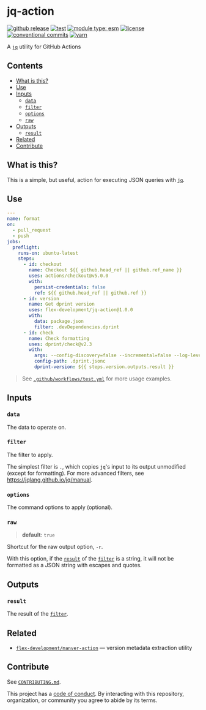 # jq-action

[![github release](https://img.shields.io/github/v/release/flex-development/jq-action.svg?include_prereleases\&sort=semver)](https://github.com/flex-development/jq-action/releases/latest)
[![test](https://github.com/flex-development/jq-action/actions/workflows/test.yml/badge.svg)](https://github.com/flex-development/jq-action/actions/workflows/test.yml)
[![module type: esm](https://img.shields.io/badge/module%20type-esm-brightgreen)](https://github.com/voxpelli/badges-cjs-esm)
[![license](https://img.shields.io/github/license/flex-development/jq-action.svg)](LICENSE.md)
[![conventional commits](https://img.shields.io/badge/-conventional%20commits-fe5196?logo=conventional-commits\&logoColor=ffffff)](https://conventionalcommits.org)
[![yarn](https://img.shields.io/badge/-yarn-2c8ebb?style=flat\&logo=yarn\&logoColor=ffffff)](https://yarnpkg.com)

A [`jq`][jq] utility for GitHub Actions

## Contents

- [What is this?](#what-is-this)
- [Use](#use)
- [Inputs](#inputs)
  - [`data`](#data)
  - [`filter`](#filter)
  - [`options`](#options)
  - [`raw`](#raw)
- [Outputs](#outputs)
  - [`result`](#result)
- [Related](#related)
- [Contribute](#contribute)

## What is this?

This is a simple, but useful, action for executing JSON queries with [`jq`][jq].

## Use

```yaml
---
name: format
on:
  - pull_request
  - push
jobs:
  preflight:
    runs-on: ubuntu-latest
    steps:
      - id: checkout
        name: Checkout ${{ github.head_ref || github.ref_name }}
        uses: actions/checkout@v5.0.0
        with:
          persist-credentials: false
          ref: ${{ github.head_ref || github.ref }}
      - id: version
        name: Get dprint version
        uses: flex-development/jq-action@1.0.0
        with:
          data: package.json
          filter: .devDependencies.dprint
      - id: check
        name: Check formatting
        uses: dprint/check@v2.3
        with:
          args: --config-discovery=false --incremental=false --log-level=info
          config-path: .dprint.jsonc
          dprint-version: ${{ steps.version.outputs.result }}
```

> See [`.github/workflows/test.yml`](.github/workflows/test.yml) for more usage examples.

## Inputs

### `data`

The data to operate on.

### `filter`

The filter to apply.

The simplest filter is `.`, which copies `jq`'s input to its output unmodified (except for formatting).
For more advanced filters, see <https://jqlang.github.io/jq/manual>.

### `options`

The command options to apply (optional).

### `raw`

> **default**: `true`

Shortcut for the raw output option, `-r`.

With this option, if the [`result`](#result) of the [`filter`](#filter) is a string, it will not be formatted as a JSON
string with escapes and quotes.

## Outputs

### `result`

The result of the [`filter`](#filter).

## Related

- [`flex-development/manver-action`][manver-action] — version metadata extraction utility

## Contribute

See [`CONTRIBUTING.md`](CONTRIBUTING.md).

This project has a [code of conduct](./CODE_OF_CONDUCT.md). By interacting with this repository, organization, or
community you agree to abide by its terms.

[jq]: https://jqlang.github.io/jq

[manver-action]: https://github.com/flex-development/manver-action
